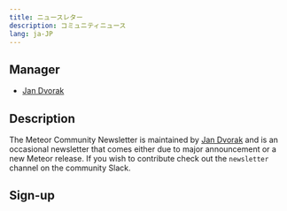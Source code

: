 ```yaml
---
title: ニュースレター
description: コミュニティニュース
lang: ja-JP
---
```


## Manager
* [Jan Dvorak](https://github.com/sponsors/StorytellerCZ)

## Description
The Meteor Community Newsletter is maintained by [Jan Dvorak](https://github.com/sponsors/StorytellerCZ) and is an occasional newsletter that comes either due to major announcement or a new Meteor release. If you wish to contribute check out the `newsletter` channel on the community Slack.

## Sign-up
<!-- Begin Constant Contact Active Forms -->
<script> var _ctct_m = "63e1ff839a591c2755665126fcf01bc0"; </script>
<script id="signupScript" src="//static.ctctcdn.com/js/signup-form-widget/current/signup-form-widget.min.js" async defer></script>
<!-- End Constant Contact Active Forms -->
<!-- Begin Constant Contact Inline Form Code -->
<div class="ctct-inline-form" data-form-id="6a5e41b7-0308-475a-9ee9-1efbddbe22fe"></div>
<!-- End Constant Contact Inline Form Code -->
